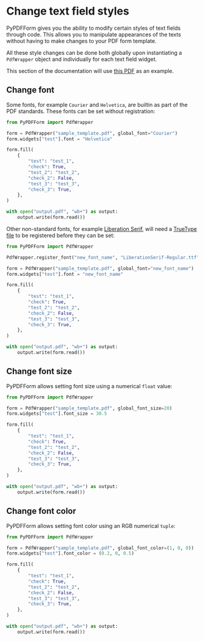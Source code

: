 # Change text field styles

PyPDFForm gives you the ability to modify certain styles of text fields through code. This allows you to manipulate 
appearances of the texts without having to make changes to your PDF form template.

All these style changes can be done both globally upon instantiating a `PdfWrapper` object and individually for each 
text field widget.

This section of the documentation will use 
[this PDF](https://github.com/BhanuRathore21/PyPDFForm/raw/master/pdf_samples/sample_template.pdf) as an example.

## Change font

Some fonts, for example `Courier` and `Helvetica`, are builtin as part of the PDF standards. These fonts can be set 
without registration:

```python
from PyPDFForm import PdfWrapper

form = PdfWrapper("sample_template.pdf", global_font="Courier")
form.widgets["test"].font = "Helvetica"

form.fill(
    {
        "test": "test_1",
        "check": True,
        "test_2": "test_2",
        "check_2": False,
        "test_3": "test_3",
        "check_3": True,
    },
)

with open("output.pdf", "wb+") as output:
    output.write(form.read())
```

Other non-standard fonts, for example [Liberation Serif](https://fonts.adobe.com/fonts/liberation-serif), will need 
a [TrueType file](https://github.com/BhanuRathore21/PyPDFForm/raw/master/font_samples/LiberationSerif-Regular.ttf) 
to be registered before they can be set:

```python
from PyPDFForm import PdfWrapper

PdfWrapper.register_font("new_font_name", "LiberationSerif-Regular.ttf")

form = PdfWrapper("sample_template.pdf", global_font="new_font_name")
form.widgets["test"].font = "new_font_name"

form.fill(
    {
        "test": "test_1",
        "check": True,
        "test_2": "test_2",
        "check_2": False,
        "test_3": "test_3",
        "check_3": True,
    },
)

with open("output.pdf", "wb+") as output:
    output.write(form.read())
```

## Change font size

PyPDFForm allows setting font size using a numerical `float` value:

```python
from PyPDFForm import PdfWrapper

form = PdfWrapper("sample_template.pdf", global_font_size=20)
form.widgets["test"].font_size = 30.5

form.fill(
    {
        "test": "test_1",
        "check": True,
        "test_2": "test_2",
        "check_2": False,
        "test_3": "test_3",
        "check_3": True,
    },
)

with open("output.pdf", "wb+") as output:
    output.write(form.read())
```

## Change font color

PyPDFForm allows setting font color using an RGB numerical `tuple`:

```python
from PyPDFForm import PdfWrapper

form = PdfWrapper("sample_template.pdf", global_font_color=(1, 0, 0))
form.widgets["test"].font_color = (0.2, 0, 0.5)

form.fill(
    {
        "test": "test_1",
        "check": True,
        "test_2": "test_2",
        "check_2": False,
        "test_3": "test_3",
        "check_3": True,
    },
)

with open("output.pdf", "wb+") as output:
    output.write(form.read())
```
